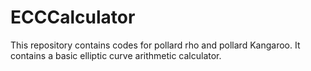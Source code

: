 # ECCCalculator
This repository contains codes for pollard rho and pollard Kangaroo. It contains a basic elliptic curve arithmetic calculator.
